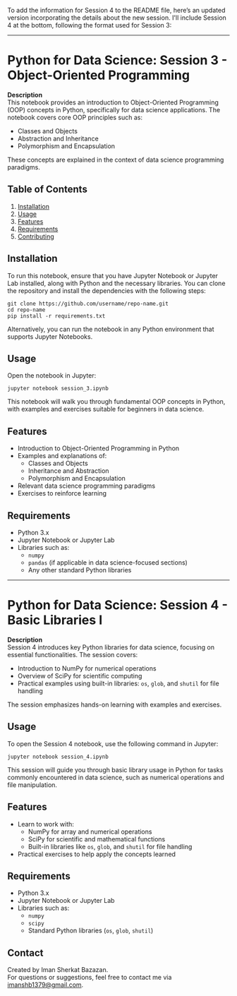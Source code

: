 To add the information for Session 4 to the README file, here’s an updated version incorporating the details about the new session. I'll include Session 4 at the bottom, following the format used for Session 3:

---

# Python for Data Science: Session 3 - Object-Oriented Programming

**Description**  
This notebook provides an introduction to Object-Oriented Programming (OOP) concepts in Python, specifically for data science applications. The notebook covers core OOP principles such as:

- Classes and Objects
- Abstraction and Inheritance
- Polymorphism and Encapsulation

These concepts are explained in the context of data science programming paradigms.

## Table of Contents
1. [Installation](#installation)
2. [Usage](#usage)
3. [Features](#features)
4. [Requirements](#requirements)
5. [Contributing](#contributing)

## Installation

To run this notebook, ensure that you have Jupyter Notebook or Jupyter Lab installed, along with Python and the necessary libraries. You can clone the repository and install the dependencies with the following steps:

```
git clone https://github.com/username/repo-name.git
cd repo-name
pip install -r requirements.txt
```

Alternatively, you can run the notebook in any Python environment that supports Jupyter Notebooks.

## Usage

Open the notebook in Jupyter:

```
jupyter notebook session_3.ipynb
```

This notebook will walk you through fundamental OOP concepts in Python, with examples and exercises suitable for beginners in data science.

## Features

- Introduction to Object-Oriented Programming in Python
- Examples and explanations of:
  - Classes and Objects
  - Inheritance and Abstraction
  - Polymorphism and Encapsulation
- Relevant data science programming paradigms
- Exercises to reinforce learning

## Requirements

- Python 3.x
- Jupyter Notebook or Jupyter Lab
- Libraries such as:
  - `numpy`
  - `pandas` (if applicable in data science-focused sections)
  - Any other standard Python libraries

---

# Python for Data Science: Session 4 - Basic Libraries I

**Description**  
Session 4 introduces key Python libraries for data science, focusing on essential functionalities. The session covers:

- Introduction to NumPy for numerical operations
- Overview of SciPy for scientific computing
- Practical examples using built-in libraries: `os`, `glob`, and `shutil` for file handling

The session emphasizes hands-on learning with examples and exercises.

## Usage

To open the Session 4 notebook, use the following command in Jupyter:

```
jupyter notebook session_4.ipynb
```

This session will guide you through basic library usage in Python for tasks commonly encountered in data science, such as numerical operations and file manipulation.

## Features

- Learn to work with:
  - NumPy for array and numerical operations
  - SciPy for scientific and mathematical functions
  - Built-in libraries like `os`, `glob`, and `shutil` for file handling
- Practical exercises to help apply the concepts learned

## Requirements

- Python 3.x
- Jupyter Notebook or Jupyter Lab
- Libraries such as:
  - `numpy`
  - `scipy`
  - Standard Python libraries (`os`, `glob`, `shutil`)

## Contact

Created by Iman Sherkat Bazazan.  
For questions or suggestions, feel free to contact me via [imanshb1379@gmail.com](mailto:imanshb1379@gmail.com).
